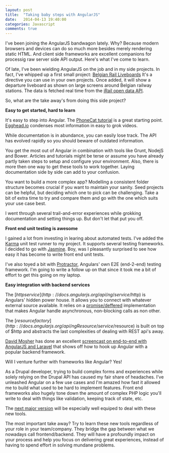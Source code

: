 ```yaml
---
layout: post
title:  "Taking baby steps with AngularJS"
date:   2014-04-13 19:40:00
categories: Javascript
comments: true
---
```

I've been joining the AngularJS bandwagon lately. Why? Because modern browsers and devices can do so much more besides merely rendering static HTML. And client side frameworks are excellent companions for processig raw server side API output. Here's what I've come to learn.

Of late, I've been wielding AngularJS on the job and in my side projects. In fact, I've whipped up a first small project: [Belgian Rail Liveboards](http://netsensei.github.io/angular-br-liveboards/) It's a directive you can use in your own projects. Once added, it will show a departure liveboard as shown on large screens around Belgian railway stations. The data is fetched real time from the [iRail open data API](http://data.irail.be/).

So, what are the take away's from doing this side project?

**Easy to get started, hard to learn**

It's easy to step into Angular. The [PhoneCat tutorial](http://docs.angularjs.org/tutorial) is a great starting point. [Egghead.io](https://egghead.io/) condenses most information in easy to grok videos.

While documentation is in abundance, you can easily lose track. The API has evolved rapidly so you should beware of outdated information.

You get the most out of Angular in combination with tools like Grunt, NodejS and Bower. Articles and tutorials might be terse or assume you have already partly taken steps to setup and configure your environment. Also, there is more then one way to get these tools to work together. Laying documentation side by side can add to your confusion.

You want to build a more complex app? Modelling a consistent folder structure becomes crucial if you want to maintain your sanity. Seed projects can be helpful, but deciding which one to pick can be challenging. Take a bit of extra time to try and compare them and go with the one which suits your use case best.

I went through several trail-and-error experiences while grokking documentation and setting things up. But don't let that put you off.

**Front end unit testing is awesome**

I gained a lot from investing in learing about automated tests. I've added the [Karma](http://karma-runner.github.io/0.12/index.html) unit test runner to my project. It supports several testing frameworks. I decided to go with [Jasmine](http://jasmine.github.io/). Boy, was I pleasantly surprised to see how easy it has become to write front end unit tests.

I've also toyed a bit with [Protractor](https://github.com/angular/protractor), Angulars' own E2E (end-2-end) testing framework. I'm going to write a follow up on that since it took me a bit of effort to get this going on my laptop.

**Easy integration with backend services**

The [$http service](http://docs.angularjs.org/api/ng/service/$http) is Angulars' hidden power house. It allows you to connect with whatever external source available. It relies on a [promise/deffered](http://docs.angularjs.org/api/ng/service/$q) implementation that makes Angular handle asynchronous, non-blocking calls as non other.

The [$resource factory](http://docs.angularjs.org/api/ngResource/service/$resource) is built on top of $http and abstracts the last complexities of dealing with REST api's away.

[David Mosher](http://blog.davemo.com/) has done an excellent [screencast on end-to-end with AngularJS and Laravel](http://blog.davemo.com/posts/2013-05-21-end-to-end-with-angularjs.html) that shows off how to hook up Angular with a popular backend framework.

Will I venture further with frameworks like Angular? Yes!

As a Drupal developer, trying to build complex forms and experiences while solely relying on the Drupal API has caused my fair share of headaches. I've unleashed Angular on a few use cases and I'm amazed how fast it allowed me to build what used to be hard to implement features. Front end frameworks also hugely tone down the amount of complex PHP logic you'll write to deal with things like validation, keeping track of state, etc.

The [next major version](https://drupal.org/drupal-8.0) will be especially well equiped to deal with these new tools.

The most important take away? Try to learn these new tools regardless of your role in your team/company. They bridge the gap between what we nowadays call frontend/backend. They will have a profoundly impact on your process and help you focus on delivering great experiences, instead of having to spend effort in solving mundane problems.


